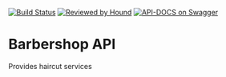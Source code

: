 [![Build Status](https://travis-ci.org/Kaytbode/barbershop_api.svg?branch=develop)](https://travis-ci.org/Kaytbode/barbershop_api)
[![Reviewed by Hound](https://img.shields.io/badge/Reviewed_by-Hound-8E64B0.svg)](https://houndci.com)
[![API-DOCS on Swagger](https://img.shields.io/badge/API--DOCS%20on-Swagger-green.svg)](https://app.swaggerhub.com/apis-docs/Kaytbode/Barbershop/1.0.0)  
# Barbershop API
Provides haircut services
